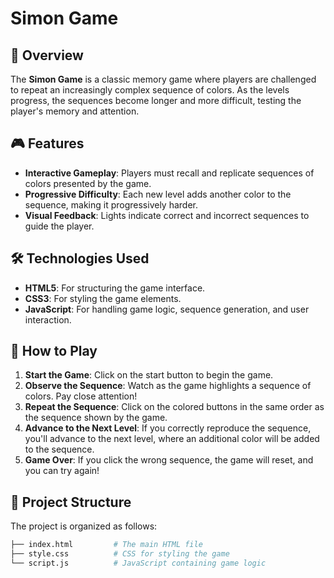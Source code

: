 # Simon Game

## 📝 Overview

The **Simon Game** is a classic memory game where players are challenged to repeat an increasingly complex sequence of colors. As the levels progress, the sequences become longer and more difficult, testing the player's memory and attention.

## 🎮 Features

- **Interactive Gameplay**: Players must recall and replicate sequences of colors presented by the game.
- **Progressive Difficulty**: Each new level adds another color to the sequence, making it progressively harder.
- **Visual Feedback**: Lights indicate correct and incorrect sequences to guide the player.

## 🛠️ Technologies Used

- **HTML5**: For structuring the game interface.
- **CSS3**: For styling the game elements.
- **JavaScript**: For handling game logic, sequence generation, and user interaction.

## 🚀 How to Play

1. **Start the Game**: Click on the start button to begin the game.
2. **Observe the Sequence**: Watch as the game highlights a sequence of colors. Pay close attention!
3. **Repeat the Sequence**: Click on the colored buttons in the same order as the sequence shown by the game.
4. **Advance to the Next Level**: If you correctly reproduce the sequence, you'll advance to the next level, where an additional color will be added to the sequence.
5. **Game Over**: If you click the wrong sequence, the game will reset, and you can try again!

## 📂 Project Structure

The project is organized as follows:

```bash
├── index.html         # The main HTML file
├── style.css          # CSS for styling the game
└── script.js          # JavaScript containing game logic
